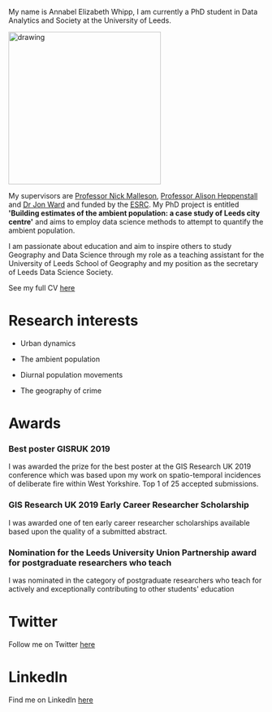My name is Annabel Elizabeth Whipp, I am currently a PhD student in Data Analytics and Society at the University of Leeds.

<img src="https://github.com/annabelelizabethwhipp/AnnabelWhipp.git.io/blob/master/IMG_5412.JPG" alt="drawing" width="300" align="middle"/>

My supervisors are [Professor Nick Malleson](http://nickmalleson.co.uk), [Professor Alison Heppenstall](https://www.turing.ac.uk/people/researchers/alison-heppenstall) and [Dr Jon Ward](http://www1.maths.leeds.ac.uk/~jaward/) and funded by the [ESRC](http://www.esrc.ac.uk). My PhD project is entitled **'Building estimates of the ambient population: a case study of Leeds city centre'** and aims to employ data science methods to attempt to quantify the ambient population. 

I am passionate about education and aim to inspire others to study Geography and Data Science through my role as a teaching assistant for the University of Leeds School of Geography and my position as the secretary of Leeds Data Science Society.

See my full CV [here](annabelelizabethwhipp.github.io/Profile.pdf)


# Research interests

- Urban dynamics

- The ambient population

- Diurnal population movements

- The geography of crime 


# Awards

### Best poster GISRUK 2019

I was awarded the prize for the best poster at the GIS Research UK 2019 conference which was based upon my work on spatio-temporal incidences of deliberate fire within West Yorkshire. Top 1 of 25 accepted submissions.


### GIS Research UK 2019 Early Career Researcher Scholarship

I was awarded one of ten early career researcher scholarships available based upon the quality of a submitted abstract.


### Nomination for the Leeds University Union Partnership award for postgraduate researchers who teach

I was nominated in the category of postgraduate researchers who teach for actively and exceptionally contributing to other students' education


# Twitter

Follow me on Twitter [here](https://twitter.com/AnnabelWhipp)

# LinkedIn

Find me on LinkedIn [here](https://uk.linkedin.com/in/annabel-whipp-82ab00183)

